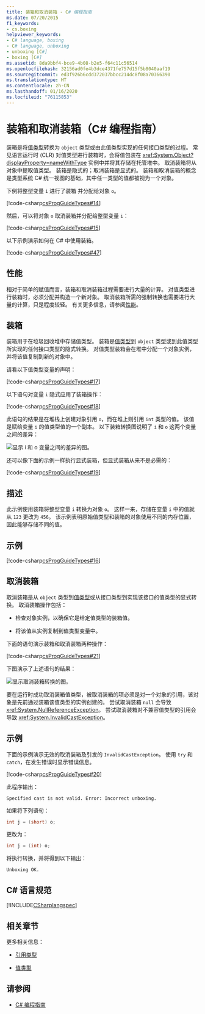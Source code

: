 ```yaml
---
title: 装箱和取消装箱 - C# 编程指南
ms.date: 07/20/2015
f1_keywords:
- cs.boxing
helpviewer_keywords:
- C# language, boxing
- C# language, unboxing
- unboxing [C#]
- boxing [C#]
ms.assetid: 8da9bbf4-bce9-4b08-b2e5-f64c11c56514
ms.openlocfilehash: 32156ad0fe4b3dce4371fe757d15f5b8040aaf19
ms.sourcegitcommit: ed3f926b6cdd372037bbcc214dc8f08a70366390
ms.translationtype: HT
ms.contentlocale: zh-CN
ms.lasthandoff: 01/16/2020
ms.locfileid: "76115853"
---
```

# <a name="boxing-and-unboxing-c-programming-guide"></a>装箱和取消装箱（C# 编程指南）

装箱是将[值类型](../../language-reference/keywords/value-types.md)转换为 `object` 类型或由此值类型实现的任何接口类型的过程。 常见语言运行时 (CLR) 对值类型进行装箱时，会将值包装在 <xref:System.Object?displayProperty=nameWithType> 实例中并将其存储在托管堆中。 取消装箱将从对象中提取值类型。 装箱是隐式的；取消装箱是显式的。 装箱和取消装箱的概念是类型系统 C# 统一视图的基础，其中任一类型的值都被视为一个对象。

下例将整型变量 `i` 进行了装箱  并分配给对象 `o`。

[!code-csharp[csProgGuideTypes#14](~/samples/snippets/csharp/VS_Snippets_VBCSharp/CsProgGuideTypes/CS/Class1.cs#14)]

然后，可以将对象 `o` 取消装箱并分配给整型变量 `i`：

[!code-csharp[csProgGuideTypes#15](~/samples/snippets/csharp/VS_Snippets_VBCSharp/CsProgGuideTypes/CS/Class1.cs#15)]

以下示例演示如何在 C# 中使用装箱。

[!code-csharp[csProgGuideTypes#47](~/samples/snippets/csharp/VS_Snippets_VBCSharp/CsProgGuideTypes/CS/Class1.cs#47)]

## <a name="performance"></a>性能

相对于简单的赋值而言，装箱和取消装箱过程需要进行大量的计算。 对值类型进行装箱时，必须分配并构造一个新对象。 取消装箱所需的强制转换也需要进行大量的计算，只是程度较轻。 有关更多信息，请参阅[性能](../../../framework/performance/performance-tips.md)。

## <a name="boxing"></a>装箱

装箱用于在垃圾回收堆中存储值类型。 装箱是[值类型](../../language-reference/keywords/value-types.md)到 `object` 类型或到此值类型所实现的任何接口类型的隐式转换。 对值类型装箱会在堆中分配一个对象实例，并将该值复制到新的对象中。

请看以下值类型变量的声明：

[!code-csharp[csProgGuideTypes#17](~/samples/snippets/csharp/VS_Snippets_VBCSharp/CsProgGuideTypes/CS/Class1.cs#17)]

以下语句对变量 `i` 隐式应用了装箱操作：

[!code-csharp[csProgGuideTypes#18](~/samples/snippets/csharp/VS_Snippets_VBCSharp/CsProgGuideTypes/CS/Class1.cs#18)]

此语句的结果是在堆栈上创建对象引用 `o`，而在堆上则引用 `int` 类型的值。 该值是赋给变量 `i` 的值类型值的一个副本。 以下装箱转换图说明了 `i` 和 `o` 这两个变量之间的差异：

![显示 i 和 o 变量之间的差异的图。](./media/boxing-and-unboxing/boxing-operation-i-o-variables.gif)

还可以像下面的示例一样执行显式装箱，但显式装箱从来不是必需的：

[!code-csharp[csProgGuideTypes#19](~/samples/snippets/csharp/VS_Snippets_VBCSharp/CsProgGuideTypes/CS/Class1.cs#19)]

## <a name="description"></a>描述

此示例使用装箱将整型变量 `i` 转换为对象 `o`。 这样一来，存储在变量 `i` 中的值就从 `123` 更改为 `456`。 该示例表明原始值类型和装箱的对象使用不同的内存位置，因此能够存储不同的值。

## <a name="example"></a>示例

[!code-csharp[csProgGuideTypes#16](~/samples/snippets/csharp/VS_Snippets_VBCSharp/CsProgGuideTypes/CS/Class1.cs#16)]

## <a name="unboxing"></a>取消装箱

取消装箱是从 `object` 类型到[值类型](../../language-reference/keywords/value-types.md)或从接口类型到实现该接口的值类型的显式转换。 取消装箱操作包括：

- 检查对象实例，以确保它是给定值类型的装箱值。

- 将该值从实例复制到值类型变量中。

下面的语句演示装箱和取消装箱两种操作：

[!code-csharp[csProgGuideTypes#21](~/samples/snippets/csharp/VS_Snippets_VBCSharp/CsProgGuideTypes/CS/Class1.cs#21)]

下图演示了上述语句的结果：

![显示取消装箱转换的图。](./media/boxing-and-unboxing/unboxing-conversion-operation.gif)

要在运行时成功取消装箱值类型，被取消装箱的项必须是对一个对象的引用，该对象是先前通过装箱该值类型的实例创建的。 尝试取消装箱 `null` 会导致 <xref:System.NullReferenceException>。 尝试取消装箱对不兼容值类型的引用会导致 <xref:System.InvalidCastException>。

## <a name="example"></a>示例

下面的示例演示无效的取消装箱及引发的 `InvalidCastException`。 使用 `try` 和 `catch`，在发生错误时显示错误信息。

[!code-csharp[csProgGuideTypes#20](~/samples/snippets/csharp/VS_Snippets_VBCSharp/CsProgGuideTypes/CS/Class1.cs#20)]

此程序输出：

`Specified cast is not valid. Error: Incorrect unboxing.`

如果将下列语句：

```csharp
int j = (short) o;
```

更改为：

```csharp
int j = (int) o;
```

将执行转换，并将得到以下输出：

`Unboxing OK.`

## <a name="c-language-specification"></a>C# 语言规范

[!INCLUDE[CSharplangspec](~/includes/csharplangspec-md.md)]

## <a name="related-sections"></a>相关章节

更多相关信息：

- [引用类型](../../language-reference/keywords/reference-types.md)

- [值类型](../../language-reference/keywords/value-types.md)

## <a name="see-also"></a>请参阅

- [C# 编程指南](../index.md)
